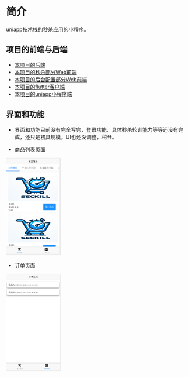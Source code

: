 # 简介
[uniapp](https://uniapp.dcloud.net.cn)技术栈的秒杀应用的小程序。

## 项目的前端与后端
- [本项目的后端](https://github.com/weiraneve/seckillcloud)
- [本项目的秒杀部分Web前端](https://github.com/weiraneve/seckill-front)
- [本项目的后台配置部分Web前端](https://github.com/weiraneve/admin-manager)
- [本项目的flutter客户端](https://github.com/weiraneve/seckill-deal)
- [本项目的uniapp小程序端](https://github.com/weiraneve/seckill-mall-miniprogram)

## 界面和功能
- 界面和功能目前没有完全写完，登录功能、具体秒杀轮训能力等等还没有完成，还只是初具规模。UI也还没调整，稍丑。

- 商品列表页面

<img src="./docs/images/goods_list.png" alt="商品列表页面" width="30%" />

- 订单页面

<img src="./docs/images/order.png" alt="订单页面" width="30%" />
